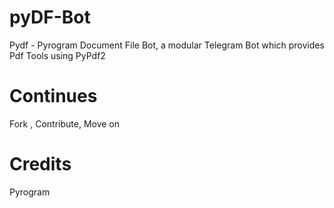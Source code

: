 
# pyDF-Bot
Pydf - Pyrogram Document File Bot, a modular Telegram Bot which provides Pdf Tools using PyPdf2



# Continues

 Fork , Contribute, Move on

# Credits
Pyrogram

